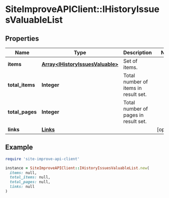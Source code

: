 # SiteImproveAPIClient::IHistoryIssuesValuableList

## Properties

| Name | Type | Description | Notes |
| ---- | ---- | ----------- | ----- |
| **items** | [**Array&lt;IHistoryIssuesValuable&gt;**](IHistoryIssuesValuable.md) | Set of items. |  |
| **total_items** | **Integer** | Total number of items in result set. |  |
| **total_pages** | **Integer** | Total number of pages in result set. |  |
| **links** | [**Links**](Links.md) |  | [optional] |

## Example

```ruby
require 'site-improve-api-client'

instance = SiteImproveAPIClient::IHistoryIssuesValuableList.new(
  items: null,
  total_items: null,
  total_pages: null,
  links: null
)
```

